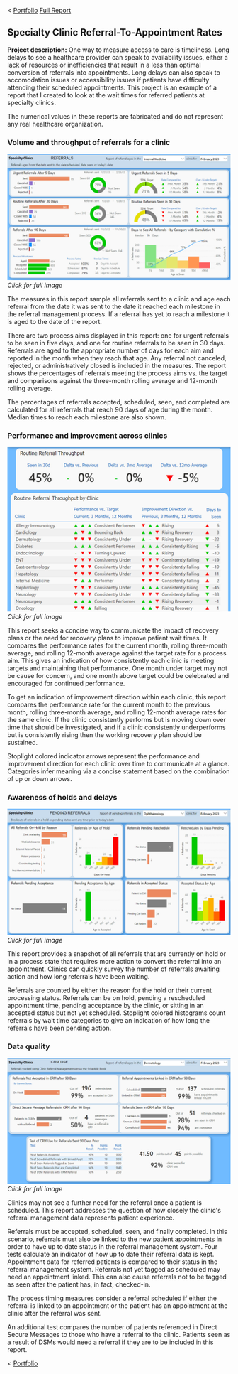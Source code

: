 < [Portfolio](/)	[Full Report](/pdf/Referral%20Wait%20Time.pdf)

## Specialty Clinic Referral-To-Appointment Rates

**Project description:** One way to measure access to care is timeliness.  Long delays to see a healthcare provider can speak to availability issues, either a lack of resources or inefficiencies that result in a less than optimal conversion of referrals into appointments. Long delays can also speak to accomodation issues or accessibility issues if patients have difficulty attending their scheduled appointments.
This project is an example of a report that I created to look at the wait times for referred patients at specialty clinics. 

The numerical values in these reports are fabricated and do not represent any real healthcare organization. 

### Volume and throughput of referrals for a clinic

<a href="images/internal_med_referrals.jpg"><img src="images/internal_med_referrals.jpg?raw=true"/></a> 
*Click for full image*

The measures in this report sample all referrals sent to a clinic and age each referral from the date it was sent to the date it reached each milestone in the referral management process. If a referral has yet to reach a milestone it is aged to the date of the report. 

There are two process aims displayed in this report: one for urgent referrals to be seen in five days, and one for routine referrals to be seen in 30 days.  Referrals are aged to the appropriate number of days for each aim and reported in the month when they reach that age. Any referral not canceled, rejected, or administratively closed is included in the measures. The report shows the percentages of referrals meeting the process aims vs. the target and comparisons against the three-month rolling average and 12-month rolling average.

The percentages of referrals accepted, scheduled, seen, and completed are calculated for all referrals that reach 90 days of age during the month.  Median times to reach each milestone are also shown. 

### Performance and improvement across clinics

<a href="images/referral_performance.jpg"><img src="images/referral_performance.jpg?raw=true"/></a> 
*Click for full image*

This report seeks a concise way to communicate the impact of recovery plans or the need for recovery plans to improve patient wait times. It compares the performance rates for the current month, rolling three-month average, and rolling 12-month average against the target rate for a process aim. This gives an indication of how consistently each clinic is meeting targets and maintaining that performance. One month under target may not be cause for concern, and one month above target could be celebrated and encouraged for continued performance. 

To get an indication of improvement direction within each clinic, this report compares the performance rate for the current month to the previous month, rolling three-month average, and rolling 12-month average rates for the same clinic. If the clinic consistently performs but is moving down over time that should be investigated, and if a clinic consistently underperforms but is consistently rising then the working recovery plan should be sustained. 

Stoplight colored indicator arrows represent the performance and improvement direction for each clinic over time to communicate at a glance. Categories infer meaning via a concise statement based on the combination of up or down arrows. 

### Awareness of holds and delays
 
<a href="images/pending_referrals.jpg"><img src="images/pending_referrals.jpg?raw=true"/></a> 
*Click for full image*

This report provides a snapshot of all referrals that are currently on hold or in a process state that requires more action to convert the referral into an appointment. Clinics can quickly survey the number of referrals awaiting action and how long referrals have been waiting. 

Referrals are counted by either the reason for the hold or their current processing status. Referrals can be on hold, pending a rescheduled appointment time, pending acceptance by the clinic, or sitting in an accepted status but not yet scheduled. Stoplight colored histograms count referrals by wait time categories to give an indication of how long the referrals have been pending action.

### Data quality 
 
<a href="images/referral_data_quality.jpg"><img src="images/referral_data_quality.jpg?raw=true"/></a> 
*Click for full image*

Clinics may not see a further need for the referral once a patient is scheduled. This report addresses the question of how closely the clinic's referral management data represents patient experience. 

Referrals must be accepted, scheduled, seen, and finally completed. In this scenario, referrals must also be linked to the new patient appointments in order to have up to date status in the referral management system. Four tests calculate an indicator of how up to date their referral data is kept. Appointment data for referred patients is compared to their status in the referral management system. Referrals not yet tagged as scheduled may need an appointment linked. This can also cause referrals not to be tagged as seen after the patient has, in fact, checked-in. 

The process timing measures consider a referral scheduled if either the referral is linked to an appointment or the patient has an appointment at the clinic after the referral was sent. 

An additional test compares the number of patients referenced in Direct Secure Messages to those who have a referral to the clinic. Patients seen as a result of DSMs would need a referral if they are to be included in this report.  

< [Portfolio](/)
